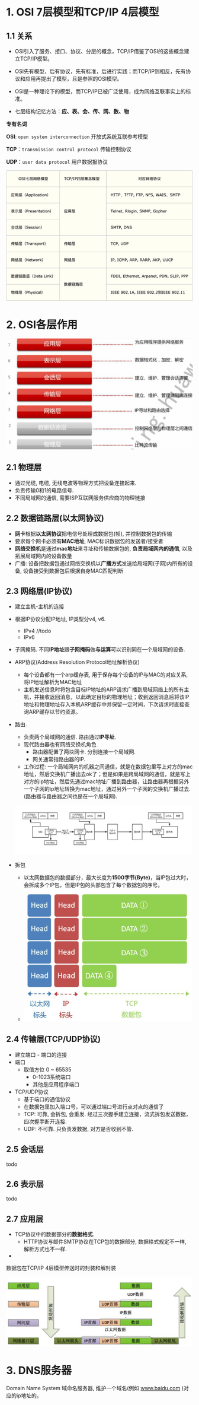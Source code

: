 # 1. OSI 7层模型和TCP/IP 4层模型

## 1.1 关系

- OSI引入了服务、接口、协议、分层的概念，TCP/IP借鉴了OSI的这些概念建立TCP/IP模型。

- OSI先有模型，后有协议，先有标准，后进行实践；而TCP/IP则相反，先有协议和应用再提出了模型，且是参照的OSI模型。
- OSI是一种理论下的模型，而TCP/IP已被广泛使用，成为网络互联事实上的标准。
- 七层结构记忆方法：**应、表、会、传、网、数、物**

**专有名词**

**OSI**: `open system interconnection` 开放式系统互联参考模型

**TCP**：`transmission control protocol` 传输控制协议

**UDP**：`user data protocol` 用户数据报协议

![image-20210509171124334](img/image-20210509171124334.png)



# 2. OSI各层作用

![preview](img/v2-436927a69a3574532059a78623d3095d_r.jpg)

## 2.1 物理层

- 通过光缆, 电缆, 无线电波等物理方式把设备连接起来. 
- 负责传输0和1的电路信号. 
- 不同局域网的通信, 需要ISP互联网服务供应商的物理链接



## 2.2 数据链路层(以太网协议)

- **网卡**根据**以太网协议**把电信号处理成数据包(帧), 并控制数据包的传输
- 要求每个网卡必须有**MAC地址**, MAC标识数据包的发送者/接受者
- **网络交换机**是通过**mac地址**来寻址和传输数据包的,  **负责局域网内的通信**, 以及拓展局域网内的设备数量
- 广播: 设备把数据包通过网络交换机以**广播方式**发送给局域网(子网)内所有的设备, 设备接受到数据包后根据自身MAC匹配判断



## 2.3 网络层(IP协议)

- 建立主机-主机的连接

- 根据IP协议分配IP地址, IP类型分v4, v6.

  - IPv4 //todo
  - IPv6

- 子网掩码. 不同**IP地址**跟**子网掩码**做**与运算**可以识别同在一个局域网的设备.

- ARP协议(Address Resolution Protocol地址解析协议)

  - 每个设备都有一个arp缓存表, 用于保存每个设备的IP与MAC的对应关系, 将IP地址解析为MAC地址
  - 主机发送信息时将包含目标IP地址的ARP请求广播到局域网络上的所有主机，并接收返回消息，以此确定目标的物理地址；收到返回消息后将该IP地址和物理地址存入本机ARP缓存中并保留一定时间，下次请求时直接查询ARP缓存以节约资源。

- 路由. 

  - 负责两个局域网的通信.  路由通过**IP寻址**.  
  - 现代路由器也有网络交换机角色
    - 路由器配置了两块网卡. 分别连接一个局域网.
    - 网关通常指路由器的IP. 
  - 工作过程: 一个局域网内的机器之间通信，就是在数据包里写上对方的mac地址，然后交换机广播出去ok了；但是如果是跨局域网的通信，就是写上对方的ip地址，然后先通过mac地址广播到路由器，让路由器再根据另外一个子网的ip地址转换为mac地址，通过另外一个子网的交换机广播过去. (路由器与路由器之间也是在一个局域网). 

  ![01_网络协议的补充说明](img/01_网络协议的补充说明.jpg)

- 拆包

  - 以太网数据包的数据部分，最大长度为**1500字节(Byte)**，当IP包过大时，会拆成多个IP包，但是IP包的头部包含了每个数据包的序号。
  - ![preview](img/v2-5ce2810c5f0ed99ad92d7d3a43cc652c_r.jpg)

## 2.4 传输层(TCP/UDP协议)

- 建立端口 - 端口的连接
- 端口
  - 取值方位 0 ~ 65535
    - 0-1023系统端口
    - 其他是应用程序端口
- TCP/UDP协议
  - 基于端口的通信协议
  - 在数据包里加入端口号，可以通过端口号进行点对点的通信了
  - TCP: 可靠, 会拆包, 会重发.  经过三次握手建立连接，流式拆包发送数据，四次握手断开连接. 
  - UDP: 不可靠. 只负责发数据, 对方是否收到不管. 
  
  

## 2.5 会话层



todo



## 2.6 表示层



todo



## 2.7 应用层  



- TCP协议中的数据部分的**数据格式**. 
  - HTTP协议与邮件SMTP协议在TCP包的数据部分, 数据格式规定不一样, 解析方式也不一样. 
- 





数据包在TCP/IP 4层模型传送时的封装和解封装

![preview](img/v2-80430dbb37a1e42315a77e30448b34b2_r.jpg)



# 3. DNS服务器

Domain Name System 域命名服务器, 维护一个域名(例如 www.baidu.com )对应的ip地址的。